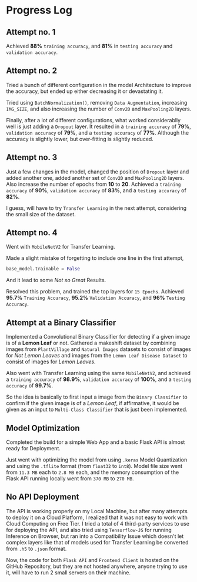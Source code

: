 # Progress Log

## Attempt no. 1

Achieved **88%** `training accuracy`, and **81%** in `testing accuracy` and `validation accuracy`.

## Attempt no. 2

Tried a bunch of different configuration in the model Architecture to improve the accuracy, but ended up either decreasing it or devastating it.

Tried using `BatchNormalization()`, removing `Data Augmentation`, increasing `IMG_SIZE`, and also increasing the number of `Conv2D` and `MaxPooling2D` layers.

Finally, after a lot of different configurations, what worked considerablly well is just adding a `Dropout` layer.
It resulted in a `training accuracy` of **79%**, `validation accuracy` of **79%**, and a `testing accuracy` of **77%**.
Although the accuracy is slightly lower, but over-fitting is slightly reduced.

## Attempt no. 3

Just a few changes in the model, changed the position of `Dropout` layer and added another one, added another set of `Conv2D` and `MaxPooling2D` layers.
Also increase the number of epochs from **10** to **20**.
Achieved a `training accuracy` of **90%**, `validation accuracy` of **83%**, and a `testing accuracy` of **82%**.

I guess, will have to try `Transfer Learning` in the next attempt, considering the small size of the dataset.

## Attempt no. 4

Went with `MobileNetV2` for Transfer Learning. 

Made a slight mistake of forgetting to include one line in the first attempt,
``` python
base_model.trainable = False
```
And it lead to some *Not so Great* Results.

Resolved this problem, and trained the top layers for `15 Epochs`.
Achieved **95.7%** `Training Accuracy`, **95.2%** `Validation Accuracy`, and **96%** `Testing Accuracy`.

## Attempt at a Binary Classifier

Implemented a Convolutional Binary Classifier for detecting if a given image is of a **Lemon Leaf** or not.
Gathered a makeshift dataset by combining images from `PlantVillage` and `Natural Images` datasets to consist of images for *Not Lemon Leaves* and images from the `Lemon Leaf Disease Dataset` to consist of images for *Lemon Leaves*.

Also went with Transfer Learning using the same `MobileNetV2`, and achieved a `training accuracy` of **98.9%**, `validation accuracy` of **100%**, and a `testing accuracy` of **99.7%**.

So the idea is basically to first input a image from the `Binary Classifier` to confirm if the given image is of a *Lemon Leaf*, if affirmative, it would be given as an input to `Multi-Class Classifier` that is just been implemented.

## Model Optimization

Completed the build for a simple Web App and a basic Flask API is almost ready for Deployment.

Just went with optimizing the model from using `.keras` Model Quantization and using the `.tflite` format (from `float32` to `int8`). Model file size went from `11.3 MB` each to `2.8 MB` each, and the memory consumption of the Flask API running locally went from `370 MB` to `270 MB`.

## No API Deployment

The API is working properly on my Local Machine, but after many attempts to deploy it on a Cloud Platform, I realized that it was not easy to work with Cloud Computing on Free Tier. I tried a total of 4 third-party services to use for deploying the API, and also tried using `Tensorflow-JS` for running Inference on Browser, but ran into a Compatibility Issue which doesn't let complex layers like that of models used for Transfer Learning be converted from `.h5` to `.json` format.

Now, the code for both `Flask API` and `Frontend Client` is hosted on the GitHub Repository, but they are not hosted anywhere, anyone trying to use it, will have to run 2 small servers on their machine.